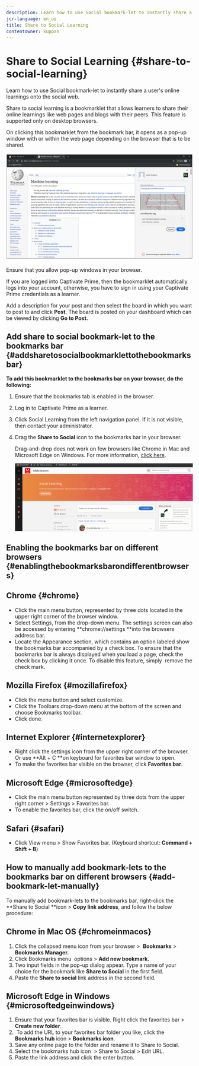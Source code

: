 ```yaml
---
description: Learn how to use Social bookmark-let to instantly share a user's online learnings onto the social web.
jcr-language: en_us
title: Share to Social Learning
contentowner: kuppan
---
```



# Share to Social Learning {#share-to-social-learning}

Learn how to use Social bookmark-let to instantly share a user's online learnings onto the social web.

Share to social learning is a bookmarklet that allows learners to share their online learnings like web pages and blogs with their peers. This feature is supported only on desktop browsers.

On clicking this bookmarklet from the bookmark bar, it opens as a pop-up window with or within the web page depending on the browser that is to be shared.

![](assets/share-to-social-popup-23.png)

Ensure that you allow pop-up windows in your browser.&nbsp;

If you are logged into Captivate Prime, then the bookmarklet automatically logs into your account, otherwise, you have to sign in using your Captivate Prime credentials as a learner.

Add a description for your post and then select the board in which you want to post to and click **Post**. The board is posted on your dashboard which can be viewed by clicking **Go to Post.&nbsp;**

## Add share to social bookmark-let to the bookmarks bar {#addsharetosocialbookmarklettothebookmarksbar}

**To add this bookmarklet to the bookmarks bar on your browser, do the following:**

1. Ensure that the bookmarks tab is enabled in the browser.&nbsp;
1. Log in to Captivate Prime as a learner.&nbsp;
1. Click Social Learning from the left navigation panel. If it is not visible, then contact your administrator.&nbsp;
1. Drag the **Share to Social** icon to the bookmarks bar in your browser.

   Drag-and-drop does not work on few browsers like Chrome in Mac and&nbsp; Microsoft Edge on Windows. For more information, [click here](share-to-social.md#add%20bookmarkl-let%20manually).

   ![](assets/bookmarklet-2.gif)

## Enabling the bookmarks bar on different browsers {#enablingthebookmarksbarondifferentbrowsers}

## Chrome {#chrome}

* Click the main menu button, represented by three dots located in the upper right corner of the browser window.
* Select Settings, from the drop-down menu. The settings screen can also be accessed by entering **chrome://settings **into the browsers address bar.
* Locate the Appearance section, which contains an option labeled show the bookmarks bar accompanied by a check box. To ensure that the bookmarks bar is always displayed when you load a page, check the check box by clicking it once. To disable this feature, simply&nbsp; remove the check mark.

## Mozilla Firefox {#mozillafirefox}

* Click the menu button and select customize.
* Click the Toolbars drop-down menu at the bottom of the screen and choose Bookmarks toolbar.
* Click done.&nbsp;

## Internet Explorer {#internetexplorer}

* Right click the settings icon from the upper right corner of the browser. Or use **Alt + C **on keyboard for favorites bar window to open.
* To make the favorites bar visible on the browser, click **Favorites bar**.&nbsp;

## Microsoft Edge {#microsoftedge}

* Click the main menu button represented by three dots from the upper right corner > Settings > Favorites bar.
* To enable the favorites bar, click the on/off switch.

## Safari {#safari}

* Click View menu > Show Favorites bar. (Keyboard shortcut: **Command + Shift + B**)

## How to manually add bookmark-lets to the bookmarks bar on different browsers {#add-bookmark-let-manually}

To manually add bookmark-lets to the bookmarks bar, right-click the **Share to Social **icon > **Copy link address**, and follow the below procedure:

## Chrome in Mac OS {#chromeinmacos}

1. Click the collapsed menu icon from your browser >&nbsp; **Bookmarks** > **Bookmarks Manager.**
1. Click Bookmarks menu&nbsp; options > **Add new bookmark.**
1. Two input fields in the pop-up dialog appear. Type a name of your choice for the bookmark like **Share to Social** in the first field.
1. Paste the **Share to social** link address in the second field.

## Microsoft Edge in Windows {#microsoftedgeinwindows}

1. Ensure that your favorites bar is visible. Right click the favorites bar > **Create new folder**.
1. &nbsp;To add the URL to your favorites bar folder you like, click the **Bookmarks hub** icon > **Bookmarks icon**.&nbsp;
1. Save any online page to the folder and rename it to Share to Social.
1. Select the bookmarks hub icon&nbsp; > Share to Social > Edit URL.
1. Paste the link address and click the enter button.

